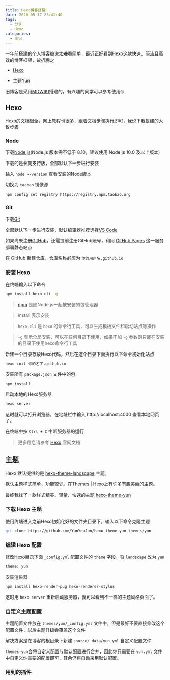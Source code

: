 ```yaml
---
title: Hexo博客搭建
date: 2020-05-17 23:41:40
tags:
  - 分享
  - Hexo
categories:
  - 笔记
---
```


一年前搭建的[个人博客](https://uncmd.github.io/doc-st/#!index.md)被说太~~难看~~简单，最近正好看到Hexo这款快速、简洁且高效的博客框架，故折腾之

* [Hexo](https://hexo.io/zh-cn/)

* [主题Yun](https://github.com/YunYouJun/hexo-theme-yun)

<!-- more -->

旧博客是采用[MDWIKI](https://github.com/Dynalon/mdwiki/)搭建的，有兴趣的同学可以参考使用🙄

## Hexo

Hexo的文档很全，网上教程也很多，跟着文档步骤执行即可，我说下我搭建的大致步骤

### Node

下载[Node.js](https://nodejs.org/zh-cn/)(Node.js 版本需不低于 8.10，建议使用 Node.js 10.0 及以上版本)

下载的是长期支持版，全部默认下一步进行安装

输入 `node --version` 查看安装的Node版本

切换为 `taobao` 镜像源

```bash
npm config set registry https://registry.npm.taobao.org
```

### Git

下载[Git](https://git-scm.com/)

全部默认下一步进行安装，默认编辑器推荐选择[VS Code](https://code.visualstudio.com/)

如果尚未注册[GitHub](https://github.com/)，还需提前注册GitHub账号，利用 [GitHub Pages](https://pages.github.com/) 这一服务部署静态站点

在 GitHub 新建仓库，仓库名称必须为 `你的用户名.github.io` 

### 安装 Hexo

在终端输入以下命令

```bash
npm install hexo-cli -g
```

> [npm](https://www.npmjs.cn/) 是随Node.js一起被安装的包管理器

> install 表示安装

> `hexo-cli` 是 `hexo` 的命令行工具，可以生成模板文件和启动站点等操作

> `-g` 表示全局安装，可以在任何目录下使用，如果不加 `-g` 参数则只能在安装的目录下使用hexo命令行工具

新建一个目录存放Hexo代码，然后在这个目录下面执行以下命令初始化站点

```bash
hexo init 你的名字.github.io
```

安装所有 `package.json` 文件中的包

```bash
npm install
```

启动本地的Hexo服务器

```bash
hexo server
```

这时就可以打开浏览器，在地址栏中输入 http://localhost:4000 查看本地网页了。

在终端中按 `Ctrl + C` 中断服务器的运行

> 更多信息请参考 [Hexo](https://hexo.io/zh-cn/docs/) 官网文档

## 主题

Hexo 默认提供的是 [hexo-theme-landscape](https://github.com/hexojs/hexo-theme-landscape) 主题。

默认主题样式简单，功能较少。在[Themes | Hexo](https://hexo.io/themes/)上有许多有趣美丽的主题。

最终我找了一款样式精美、轻量、快速的主题 [hexo-theme-yun](https://github.com/YunYouJun/hexo-theme-yun)

### 下载 Hexo 主题

使用终端进入之前Hexo初始化好的文件夹目录下，输入以下命令克隆主题

```bash
git clone https://github.com/YunYouJun/hexo-theme-yun themes/yun
```

### 编辑 Hexo 配置

修改Hexo目录下面 `_config.yml` 配置文件的 `theme` 字段，将 `landscape` 改为 `yun`

```bash
theme: yun
```

安装渲染器

```bash
npm install hexo-render-pug hexo-renderer-stylus
```

这时用 `hexo server` 重新启动服务器，就可以看到不一样的主题风格页面了。

### 自定义主题配置

主题配置文件放在 `themes/yun/_config.yml` 文件中，但是最好不要直接修改这个配置文件，以后主题升级会覆盖这个文件

解决方案是在博客的根目录下新建 `source/_data/yun.yml` 自定义配置文件

`themes-yun`会将自定义配置与默认配置进行合并，因此你只需要在 `yun.yml` 文件中自定义你需要的配置即可，其余仍将自动采用默认配置。

### 用到的插件

